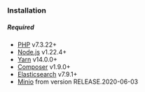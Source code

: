 ### Installation
##### Required
 - [PHP](https://www.php.net/) v7.3.22+
 - [Node.js](https://nodejs.org/) v1.22.4+
 - [Yarn](https://www.npmjs.com/package/yarn) v14.0.0+
 - [Composer](https://getcomposer.org/) v1.9.0+
 - [Elasticsearch](https://www.elastic.co/) v7.9.1+
 - [Minio](https://min.io/) from version RELEASE.2020-06-03
